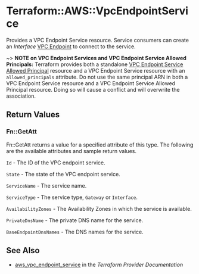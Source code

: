 # Terraform::AWS::VpcEndpointService

Provides a VPC Endpoint Service resource.
Service consumers can create an _Interface_ [VPC Endpoint](vpc_endpoint.html) to connect to the service.

~> **NOTE on VPC Endpoint Services and VPC Endpoint Service Allowed Principals:** Terraform provides
both a standalone [VPC Endpoint Service Allowed Principal](vpc_endpoint_service_allowed_principal.html) resource
and a VPC Endpoint Service resource with an `allowed_principals` attribute. Do not use the same principal ARN in both
a VPC Endpoint Service resource and a VPC Endpoint Service Allowed Principal resource. Doing so will cause a conflict
and will overwrite the association.

## Return Values

### Fn::GetAtt

Fn::GetAtt returns a value for a specified attribute of this type. The following are the available attributes and sample return values.

`Id` - The ID of the VPC endpoint service.

`State` - The state of the VPC endpoint service.

`ServiceName` - The service name.

`ServiceType` - The service type, `Gateway` or `Interface`.

`AvailabilityZones` - The Availability Zones in which the service is available.

`PrivateDnsName` - The private DNS name for the service.

`BaseEndpointDnsNames` - The DNS names for the service.

## See Also

* [aws_vpc_endpoint_service](https://www.terraform.io/docs/providers/aws/r/vpc_endpoint_service.html) in the _Terraform Provider Documentation_